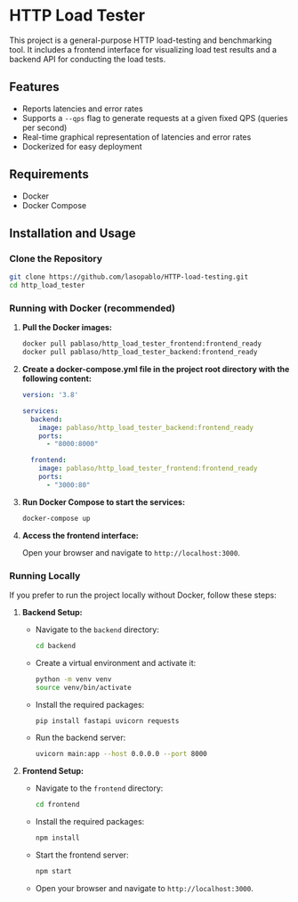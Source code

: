 # HTTP Load Tester

This project is a general-purpose HTTP load-testing and benchmarking tool. It includes a frontend interface for visualizing load test results and a backend API for conducting the load tests.

## Features

- Reports latencies and error rates
- Supports a `--qps` flag to generate requests at a given fixed QPS (queries per second)
- Real-time graphical representation of latencies and error rates
- Dockerized for easy deployment

## Requirements

- Docker
- Docker Compose

## Installation and Usage

### Clone the Repository

```sh
git clone https://github.com/lasopablo/HTTP-load-testing.git
cd http_load_tester
```

### Running with Docker (recommended)

1. **Pull the Docker images:**
   
   ```sh
   docker pull pablaso/http_load_tester_frontend:frontend_ready
   docker pull pablaso/http_load_tester_backend:frontend_ready
   ```

2. **Create a docker-compose.yml file in the project root directory with the following content:**
   ```yaml
   version: '3.8'
   
   services:
     backend:
       image: pablaso/http_load_tester_backend:frontend_ready
       ports:
         - "8000:8000"
   
     frontend:
       image: pablaso/http_load_tester_frontend:frontend_ready
       ports:
         - "3000:80"

   ```

3. **Run Docker Compose to start the services:**
   ```sh
   docker-compose up
   ```

4. **Access the frontend interface:**

   Open your browser and navigate to `http://localhost:3000`.

### Running Locally

If you prefer to run the project locally without Docker, follow these steps:

1. **Backend Setup:**

   - Navigate to the `backend` directory:

     ```sh
     cd backend
     ```

   - Create a virtual environment and activate it:

     ```sh
     python -m venv venv
     source venv/bin/activate
     ```

   - Install the required packages:

     ```sh
     pip install fastapi uvicorn requests
     ```

   - Run the backend server:

     ```sh
     uvicorn main:app --host 0.0.0.0 --port 8000
     ```

2. **Frontend Setup:**

   - Navigate to the `frontend` directory:

     ```sh
     cd frontend
     ```

   - Install the required packages:

     ```sh
     npm install
     ```

   - Start the frontend server:

     ```sh
     npm start
     ```

   - Open your browser and navigate to `http://localhost:3000`.



